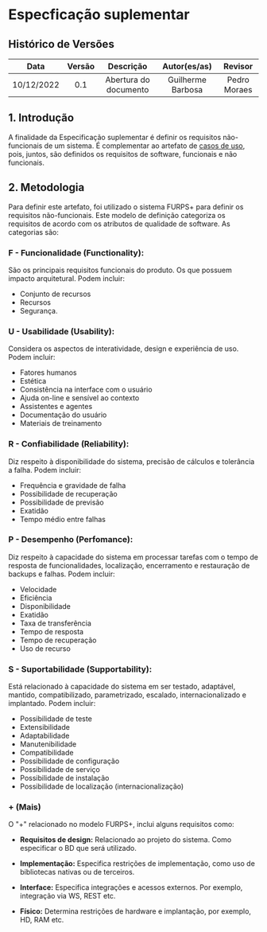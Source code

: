 # Especficação suplementar

## Histórico de Versões

**Data** | **Versão** | **Descrição** | **Autor(es/as)** | **Revisor** |
:---: | :---: | :---: | :---: | :---: |
10/12/2022 | 0.1 | Abertura do documento | Guilherme Barbosa | Pedro Moraes |

## 1. Introdução

A finalidade da Especificação suplementar é definir os requisitos não-funcionais de um sistema. É complementar ao artefato de [casos de uso](../modelagem/use-case.md), pois, juntos, são definidos os requisitos de software, funcionais e não funcionais.

## 2. Metodologia

Para definir este artefato, foi utilizado o sistema FURPS+ para definir os requisitos não-funcionais. Este modelo de definição categoriza os requisitos de acordo com os atributos de qualidade de software. As categorias são:

### **F - Funcionalidade (Functionality):** 
São os principais requisitos funcionais do produto. Os que possuem impacto arquitetural. Podem incluir:

- Conjunto de recursos 
- Recursos 
- Segurança.

### **U - Usabilidade (Usability):** 
Considera os aspectos de interatividade, design e experiência de uso. Podem incluir: 

- Fatores humanos 
- Estética
- Consistência na interface com o usuário 
- Ajuda on-line e sensível ao contexto 
- Assistentes e agentes
- Documentação do usuário 
- Materiais de treinamento

### **R - Confiabilidade (Reliability):** 
Diz respeito à disponibilidade do sistema, precisão de cálculos e tolerância a falha. Podem incluir:

- Frequência e gravidade de falha 
- Possibilidade de recuperação 
- Possibilidade de previsão 
- Exatidão 
- Tempo médio entre falhas

### **P - Desempenho (Perfomance):** 
Diz respeito à capacidade do sistema em processar tarefas com o tempo de resposta de funcionalidades, localização, encerramento e restauração de backups e falhas. Podem incluir:
    
- Velocidade
- Eficiência
- Disponibilidade
- Exatidão
- Taxa de transferência
- Tempo de resposta
- Tempo de recuperação
- Uso de recurso
  
### **S - Suportabilidade (Supportability):** 
Está relacionado à capacidade do sistema em ser testado, adaptável, mantido, compatibilizado, parametrizado, escalado, internacionalizado e implantado. Podem incluir:

- Possibilidade de teste
- Extensibilidade
- Adaptabilidade
- Manutenibilidade
- Compatibilidade
- Possibilidade de configuração
- Possibilidade de serviço
- Possibilidade de instalação
- Possibilidade de localização (internacionalização)
  
### **+ (Mais)**
O "+" relacionado no modelo FURPS+, inclui alguns requisitos como:

- **Requisitos de design:** Relacionado ao projeto do sistema. Como especificar o BD que
será utilizado.

- **Implementação:** Especifica restrições de implementação, como uso de
bibliotecas nativas ou de terceiros.

- **Interface:** Especifica integrações e acessos externos. Por exemplo,
integração via WS, REST etc.

- **Físico:** Determina restrições de hardware e implantação, por
exemplo, HD, RAM etc.